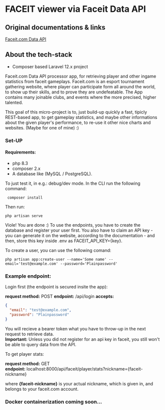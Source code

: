 # FACEIT viewer via Faceit Data API

## Original documentations & links

[Faceit.com Data API](https://docs.faceit.com/docs/data-api/data)

## About the tech-stack

- Composer based Laravel 12.x project

Faceit.com Data API processor app, for retrieving player and other ingame statistics 
from faceit gameplays.
Faceit.com is an esport tournament gathering website, where player can 
participate form all around the world, to show up their skills, and to prove they are undefeatable.
The App contains many joinable clubs, and events where the more precised, higher talented.

This goal of this micro-project is to, just build-up quickly a fast,
tipicly REST-based app, to get gameplay statistics, and maybe other informations about the given player's performance,
to re-use it other nice charts and websites. (Maybe for one of mine) :)

### Set-UP

#### Requirements:
- php 8.3
- composer 2.x
- A database like (MySQL / PostgreSQL).

To just test it, in e.g.: debug/dev mode.
In the CLI run the following command:

```
 composer install
```

Then run:
```
php artisan serve
```

Viole! You are done :) 
To use the endpoints, you have to create the database and register your user first.
You also have to claim an API key - you can generate it on the website, according to the documentation - and
then, store this key inside .env as FACEIT_API_KEY={key}.

To create a user, you can use the following comand:

```
php artisan app:create-user --name='Some name' --email='test@example.com' --password='Plainpassword'
```

### Example endpoint:

Login first (the endpoint is secured insite the app):

**request method:** POST
**endpoint:** /api/login
**accepts:** 
```json
{
  "email": "test@example.com",
  "password": "Plainpassword"
}
```

You will recieve a bearer token what you have to throw-up in the next request to retrieve data.\
**Important:** Unless you did not register for an api key in faceit, you still won't be able to
query data from the API.

To get player stats:

**request method:** GET \
**endpoint:** localhost:8000/api/faceit/player/stats?nickname={faceit-nickname}

where **{faceit-nickname}** is your actual nickname, which is given in, and belongs to your faceit.com account.

### Docker containerization coming soon...